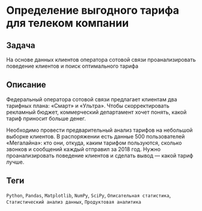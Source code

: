 # Определение выгодного тарифа для телеком компании

## Задача
На основе данных клиентов оператора сотовой связи проанализировать поведение клиентов и поиск оптимального тарифа

## Описание 
Федеральный оператора сотовой связи предлагает клиентам два тарифных плана: «Смарт» и «Ультра». Чтобы скорректировать рекламный бюджет, коммерческий департамент хочет понять, какой тариф приносит больше денег.

Необходимо провести предварительный анализ тарифов на небольшой выборке клиентов. В распоряжении есть данные 500 пользователей «Мегалайна»: кто они, откуда, каким тарифом пользуются, сколько звонков и сообщений каждый отправил за 2018 год. Нужно проанализировать поведение клиентов и сделать вывод — какой тариф лучше.

## Теги
`Python`, `Pandas`, `Matplotlib`, `NumPy`, `SciPy`, `Описательная статистика`, `Статистический анализ данных`, `Продуктовая аналитика`
